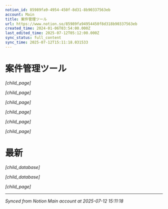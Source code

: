 ```yaml
---
notion_id: 85989fa9-4954-450f-8d31-8b90337563eb
account: Main
title: 案件管理ツール
url: https://www.notion.so/85989fa94954450f8d318b90337563eb
created_time: 2024-01-06T03:54:00.000Z
last_edited_time: 2025-07-12T05:12:00.000Z
sync_status: full_content
sync_time: 2025-07-12T15:11:18.031533
---
```


# 案件管理ツール

*[child_page]*

*[child_page]*

*[child_page]*

*[child_page]*

*[child_page]*

*[child_page]*

# 最新

*[child_database]*

*[child_database]*

*[child_page]*


---

*Synced from Notion Main account at 2025-07-12 15:11:18*
